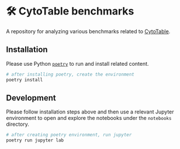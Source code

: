 # 🛠️ CytoTable benchmarks

A repository for analyzing various benchmarks related to [CytoTable](https://github.com/cytomining/CytoTable).

## Installation

Please use Python [`poetry`](https://python-poetry.org/) to run and install related content.

```bash
# after installing poetry, create the environment
poetry install
```

## Development

Please follow installation steps above and then use a relevant Jupyter environment to open and explore the notebooks under the `notebooks` directory.

```bash
# after creating poetry environment, run jupyter
poetry run jupyter lab
```

